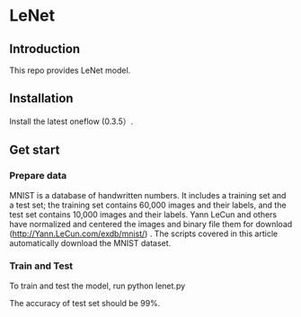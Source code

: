 # LeNet

## Introduction

This repo provides LeNet model.

## Installation

Install the latest oneflow (0.3.5）.

## Get start

### Prepare data

MNIST is a database of handwritten numbers. It includes a training set and a test set; the training set contains 60,000 images and their labels, and the test set contains 10,000 images and their labels. Yann LeCun and others have normalized and centered the images and binary file them for download (http://Yann.LeCun.com/exdb/mnist/) . The scripts covered in this article automatically download the MNIST dataset.

### Train and Test

To train and test the model, run python lenet.py

The accuracy of test set should be 99%.

